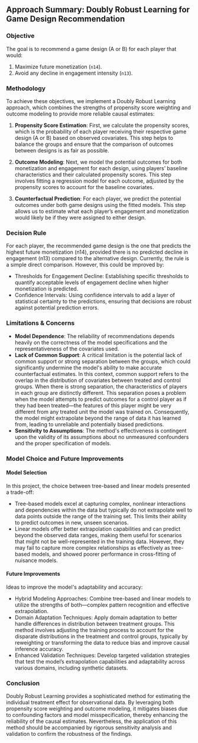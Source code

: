 ## Approach Summary: Doubly Robust Learning for Game Design Recommendation

### Objective

The goal is to recommend a game design (A or B) for each player that would:

1. Maximize future monetization (`n14`).
2. Avoid any decline in engagement intensity (`n13`).

### Methodology

To achieve these objectives, we implement a Doubly Robust Learning approach, which combines the strengths of propensity
score weighting and outcome modeling to provide more reliable causal estimates:

1. **Propensity Score Estimation**: First, we calculate the propensity scores, which is the probability of each player
   receiving their respective game design (A or B) based on observed covariates. This step helps to balance the groups
   and ensure that the comparison of outcomes between designs is as fair as possible.

2. **Outcome Modeling**: Next, we model the potential outcomes for both monetization and engagement for each design,
   using players’ baseline characteristics and their calculated propensity scores. This step involves fitting a
   regression model for each outcome, adjusted by the propensity scores to account for the baseline covariates.

3. **Counterfactual Prediction**: For each player, we predict the potential outcomes under both game designs using the
   fitted models. This step allows us to estimate what each player’s engagement and monetization would likely be if they
   were assigned to either design.

### Decision Rule

For each player, the recommended game design is the one that predicts the highest future monetization (n14), provided
there is no predicted decline in engagement (n13) compared to the alternative design. Currently, the rule is a simple
direct comparison. However, this could be improved by:

- Thresholds for Engagement Decline: Establishing specific thresholds to quantify acceptable levels of engagement
  decline
  when higher monetization is predicted.
- Confidence Intervals: Using confidence intervals to add a layer of statistical certainty to the predictions, ensuring
  that decisions are robust against potential prediction errors.

### Limitations & Concerns

- **Model Dependence**: The reliability of recommendations depends heavily on the correctness of the model
  specifications and the representativeness of the covariates used.
- **Lack of Common Support**: A critical limitation is the potential lack of common support or strong separation between
  the groups, which could significantly undermine the model's ability to make accurate counterfactual estimates. In this
  context, common support refers to the overlap in the distribution of covariates between treated and control groups.
  When there is strong separation, the characteristics of players in each group are distinctly different. This
  separation poses a problem when the model attempts to predict outcomes for a control player as if they had been
  treated—the features of this player might be very different from any treated unit the model was trained on.
  Consequently, the model might extrapolate beyond the range of data it has learned from, leading to unreliable and
  potentially biased predictions.
- **Sensitivity to Assumptions**: The method's effectiveness is contingent upon the validity of its assumptions about no
  unmeasured confounders and the proper specification of models.

### Model Choice and Future Improvements

#### Model Selection

In this project, the choice between tree-based and linear models presented a trade-off:

- Tree-based models excel at capturing complex, nonlinear interactions and dependencies within the data but typically do
  not extrapolate well to data points outside the range of the training set. This limits their ability to predict
  outcomes in new, unseen scenarios.
- Linear models offer better extrapolation capabilities and can predict beyond the observed data ranges, making them
  useful for scenarios that might not be well-represented in the training data. However, they may fail to capture more
  complex relationships as effectively as tree-based models, and showed poorer performance in cross-fitting of nuisance
  models.

#### Future Improvements

Ideas to improve the model's adaptability and accuracy:

- Hybrid Modeling Approaches: Combine tree-based and linear models to utilize the strengths of both—complex pattern
  recognition and effective extrapolation.
- Domain Adaptation Techniques: Apply domain adaptation to better handle differences in distribution between treatment
  groups. This method involves adjusting the training process to account for the disparate distributions in the
  treatment and control groups, typically by reweighting or transforming the data to reduce bias and improve causal
  inference accuracy.
- Enhanced Validation Techniques: Develop targeted validation strategies that test the model’s extrapolation
  capabilities and adaptability across various domains, including synthetic datasets.

### Conclusion

Doubly Robust Learning provides a sophisticated method for estimating the individual treatment effect for observational
data.
By leveraging both propensity score weighting and outcome modeling, it mitigates biases
due to confounding factors and model misspecification, thereby enhancing the reliability of the causal estimates.
Nevertheless, the application of this method should be accompanied by rigorous sensitivity analysis and validation to
confirm the robustness of the findings.
